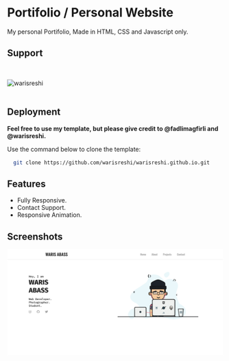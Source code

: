 
# Portifolio / Personal Website

My personal Portifolio, Made in HTML, CSS and Javascript only. 

## Support

<br>
<p><a href="https://www.buymeacoffee.com/warisreshi"> <img align="left" src="https://cdn.buymeacoffee.com/buttons/v2/default-yellow.png" height="60" width="250" alt="warisreshi" /></a></p><br><br>

## Deployment

**Feel free to use my template, but please give credit to @fadlimagfirli and @warisreshi.** 

Use the command below to clone the template:
```bash
  git clone https://github.com/warisreshi/warisreshi.github.io.git
```


## Features

- Fully Responsive.
- Contact Support.
- Responsive Animation.


## Screenshots

![Home Page](./screenshots/project1.png)

